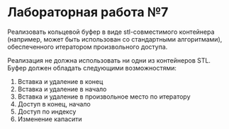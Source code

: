 # Лабораторная работа №7
Реализовать кольцевой буфер в виде stl-совместимого контейнера (например, может быть использован со стандартными
алгоритмами), обеспеченного итератором произвольного доступа.

Реализация не должна использовать ни одни из контейнеров STL.
Буфер должен обладать следующими возможностями:
1. Вставка и удаление в конец
2. Вставка и удаление в начало
3. Вставка и удаление в произвольное место по итератору
4. Доступ в конец, начало
5. Доступ по индексу
6. Изменение капасити